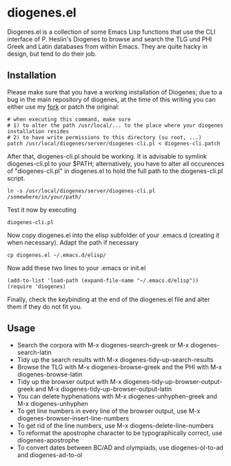 
diogenes.el
===========

Diogenes.el is a collection of some Emacs Lisp functions that use the
CLI interface of P. Heslin's Diogenes to browse and search the TLG und
PHI Greek and Latin databases from within Emacs. They are quite hacky
in design, but tend to do their job.

Installation
------------

Please make sure that you have a working installation of Diogenes; due
to a bug in the main repository of diogenes, at the time of this
writing you can either use my
[fork](https://github.com/nitardus/diogenes) or patch the original:

	# when executing this command, make sure
	# 1) to alter the path /usr/local/... to the place where your diogenes installation resides
	# 2) to have write permissions to this directory (su root, ...)
	patch /usr/local/diogenes/server/diogenes-cli.pl < diogenes-cli.patch
	
After that, diogenes-cli.pl should be working. It is advisable to symlink diogenes-cli.pl to your $PATH; alternatively, you have to alter all occurences of "diogenes-cli.pl" in diogenes.el to hold the full path to the diogenes-cli.pl script.

	ln -s /usr/local/diogenes/server/diogenes-cli.pl /somewhere/in/your/path/
	
Test it now by executing

	diogenes-cli.pl
	
Now copy diogenes.el into the elisp subfolder of your .emacs.d (creating it when necessary). Adapt the path if necessary

	cp diogenes.el ~/.emacs.d/elisp/
	
Now add these two lines to your .emacs or init.el

	(add-to-list 'load-path (expand-file-name "~/.emacs.d/elisp"))
	(require 'diogenes)

Finally, check the keybinding at the end of the diogenes.el file and alter them if they do not fit you.


Usage
-----

  * Search the corpora with M-x diogenes-search-greek or M-x
    diogenes-search-latin
  * Tidy up the search results with M-x
    diogenes-tidy-up-search-results
  * Browse the TLG with M-x diogenes-browse-greek and the PHI with M-x
    diogenes-browse-latin
  * Tidy up the browser output with M-x
    diogenes-tidy-up-browser-output-greek and M-x
    diogenes-tidy-up-browser-output-latin
  * You can delete hyphenations with M-x diogenes-unhyphen-greek and M-x diogenes-unhyphen
  * To get line numbers in every line of the browser output, use M-x
    diogenes-browser-insert-line-numbers
  * To get rid of the line numbers, use M-x diogens-delete-line-numbers
  * To reformat the apostrophe character to be typographically
    correct, use diogenes-apostrophe
  * To convert dates between BC/AD and olympiads, use diogenes-ol-to-ad and diogenes-ad-to-ol
  
  




